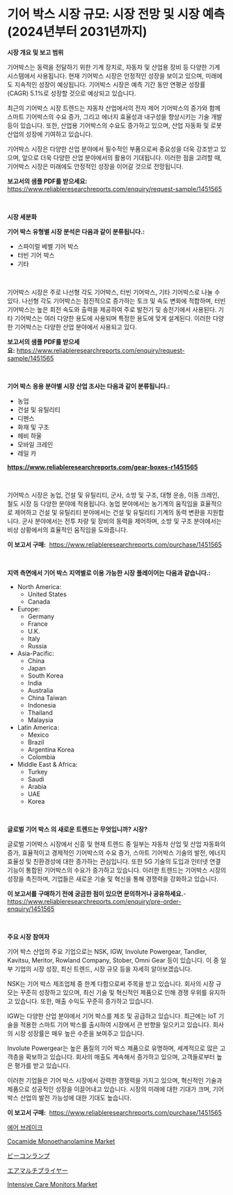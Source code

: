 <p><h1>기어 박스 시장 규모: 시장 전망 및 시장 예측 (2024년부터 2031년까지)</h1></p><p><strong>시장 개요 및 보고 범위</strong></p>
<p><p>기어박스는 동력을 전달하기 위한 기계 장치로, 자동차 및 산업용 장비 등 다양한 기계 시스템에서 사용됩니다. 현재 기어박스 시장은 안정적인 성장을 보이고 있으며, 미래에도 지속적인 성장이 예상됩니다. 기어박스 시장은 예측 기간 동안 연평균 성장률(CAGR) 5.1%로 성장할 것으로 예상되고 있습니다.</p><p>최근의 기어박스 시장 트렌드는 자동차 산업에서의 전자 제어 기어박스의 증가와 함께 스마트 기어박스의 수요 증가, 그리고 에너지 효율성과 내구성을 향상시키는 기술 개발 등이 있습니다. 또한, 산업용 기어박스의 수요도 증가하고 있으며, 산업 자동화 및 로봇 산업의 성장에 기여하고 있습니다.</p><p>기어박스 시장은 다양한 산업 분야에서 필수적인 부품으로써 중요성을 더욱 강조받고 있으며, 앞으로 더욱 다양한 산업 분야에서의 활용이 기대됩니다. 이러한 점을 고려할 때, 기어박스 시장은 미래에도 안정적인 성장을 이어갈 것으로 전망됩니다.</p></p>
<p><strong>보고서의 샘플 PDF를 받으세요:</strong> <a href="https://www.reliableresearchreports.com/enquiry/request-sample/1451565">https://www.reliableresearchreports.com/enquiry/request-sample/1451565</a></p>
<p>&nbsp;</p>
<p><strong>시장 세분화</strong></p>
<p><strong>기어 박스 유형별 시장 분석은 다음과 같이 분류됩니다.:</strong></p>
<p><ul><li>스파이럴 베벨 기어 박스</li><li>터빈 기어 박스</li><li>기타</li></ul></p>
<p>&nbsp;</p>
<p><p>기어박스 시장은 주로 나선형 각도 기어박스, 터빈 기어박스, 기타 기어박스로 나눌 수 있다. 나선형 각도 기어박스는 점진적으로 증가하는 토크 및 속도 변화에 적합하며, 터빈 기어박스는 높은 회전 속도와 출력을 제공하여 주로 발전기 및 송전기에서 사용된다. 기타 기어박스는 여러 다양한 용도에 사용되며 특정한 용도에 맞게 설계된다. 이러한 다양한 기어박스는 다양한 산업 분야에서 사용되고 있다.</p></p>
<p><strong>보고서의 샘플 PDF를 받으세요:</strong>&nbsp;<a href="https://www.reliableresearchreports.com/enquiry/request-sample/1451565">https://www.reliableresearchreports.com/enquiry/request-sample/1451565</a></p>
<p>&nbsp;</p>
<p><strong> 기어 박스 응용 분야별 시장 산업 조사는 다음과 같이 분류됩니다.:</strong></p>
<p><ul><li>농업</li><li>건설 및 유틸리티</li><li>디펜스</li><li>화재 및 구조</li><li>헤비 하울</li><li>모바일 크레인</li><li>레일 카</li></ul></p>
<p><strong><a href="https://www.reliableresearchreports.com/gear-boxes-r1451565">https://www.reliableresearchreports.com/gear-boxes-r1451565</a></strong></p>
<p>&nbsp;</p>
<p><p>기어박스 시장은 농업, 건설 및 유틸리티, 군사, 소방 및 구조, 대형 운송, 이동 크레인, 철도 시장 등 다양한 분야에 적용됩니다. 농업 분야에서는 농기계의 움직임을 효율적으로 제어하고 건설 및 유틸리티 분야에서는 건설 및 유틸리티 기계의 동력 변환을 지원합니다. 군사 분야에서는 전투 차량 및 장비의 동력을 제어하며, 소방 및 구조 분야에서는 비상 상황에서의 효율적인 움직임을 도와줍니다.</p></p>
<p><strong>이 보고서 구매:</strong>&nbsp; <a href="https://www.reliableresearchreports.com/purchase/1451565">https://www.reliableresearchreports.com/purchase/1451565</a></p>
<p>&nbsp;</p>
<p><strong>지역 측면에서 기어 박스 지역별로 이용 가능한 시장 플레이어는 다음과 같습니다.:</strong></p>
<p><ul>
    <li>
        North America:
        <ul>
            <li>United States</li>
            <li>Canada</li>
        </ul>
    </li>
    <li>
        Europe:
        <ul>
            <li>Germany</li>
            <li>France</li>
            <li>U.K.</li>
            <li>Italy</li>
            <li>Russia</li>
        </ul>
    </li>
    <li>
        Asia-Pacific:
        <ul>
            <li>China</li>
            <li>Japan</li>
            <li>South Korea</li>
            <li>India</li>
            <li>Australia</li>
            <li>China Taiwan</li>
            <li>Indonesia</li>
            <li>Thailand</li>
            <li>Malaysia</li>
        </ul>
    </li>
    <li>
        Latin America:
        <ul>
            <li>Mexico</li>
            <li>Brazil</li>
            <li>Argentina Korea</li>
            <li>Colombia</li>
        </ul>
    </li>
    <li>
        Middle East & Africa:
        <ul>
            <li>Turkey</li>
            <li>Saudi</li>
            <li>Arabia</li>
            <li>UAE</li>
            <li>Korea</li>
        </ul>
    </li>
    </ul></p>
<p>&nbsp;</p>
<p><strong>글로벌 기어 박스 의 새로운 트렌드는 무엇입니까? 시장?</strong></p>
<p><p>글로벌 기어박스 시장에서 신흥 및 현재 트렌드 중 일부는 자동차 산업 및 산업 자동화의 증가, 효율적이고 경제적인 기어박스의 수요 증가, 스마트 기어박스 기술의 발전, 에너지 효율성 및 친환경성에 대한 증가하는 관심입니다. 또한 5G 기술의 도입과 인터넷 연결 기능이 통합된 기어박스의 수요가 증가하고 있습니다. 이러한 트렌드는 기어박스 시장의 성장을 촉진하며, 기업들은 새로운 기술 및 혁신을 통해 경쟁력을 강화하고 있습니다.</p></p>
<p><strong>이 보고서를 구매하기 전에 궁금한 점이 있으면 문의하거나 공유하세요.</strong>- <a href="https://www.reliableresearchreports.com/enquiry/pre-order-enquiry/1451565">https://www.reliableresearchreports.com/enquiry/pre-order-enquiry/1451565</a></p>
<p>&nbsp;</p>
<p><strong>주요 시장 참여자</strong></p>
<p><p>기어 박스 산업의 주요 기업으로는 NSK, IGW, Involute Powergear, Tandler, Kavitsu, Meritor, Rowland Company, Stober, Omni Gear 등이 있습니다. 이 중 일부 기업의 시장 성장, 최신 트렌드, 시장 규모 등을 자세히 알아보겠습니다.</p><p>NSK는 기어 박스 제조업체 중 한계 다함으로써 주목을 받고 있습니다. 회사의 시장 규모는 꾸준히 성장하고 있으며, 최신 기술 및 혁신적인 제품으로 인해 경쟁 우위를 유지하고 있습니다. 또한, 매출 수익도 꾸준히 증가하고 있습니다.</p><p>IGW는 다양한 산업 분야에서 기어 박스를 제조 및 공급하고 있습니다. 최근에는 IoT 기술을 적용한 스마트 기어 박스를 출시하여 시장에서 큰 반향을 일으키고 있습니다. 회사의 시장 성장률은 매우 높은 수준을 보여주고 있습니다.</p><p>Involute Powergear는 높은 품질의 기어 박스 제품으로 유명하며, 세계적으로 많은 고객층을 확보하고 있습니다. 회사의 매출도 계속해서 증가하고 있으며, 고객들로부터 높은 평가를 받고 있습니다.</p><p>이러한 기업들은 기어 박스 시장에서 강력한 경쟁력을 가지고 있으며, 혁신적인 기술과 제품으로 성공적인 성장을 이끌어내고 있습니다. 시장의 미래에 대한 기대가 크며, 기어 박스 산업의 발전 가능성에 대한 기대도 높습니다.</p></p>
<p><strong>이 보고서 구매:</strong>&nbsp;&nbsp;<a href="https://www.reliableresearchreports.com/purchase/1451565">https://www.reliableresearchreports.com/purchase/1451565</a></p>
<p><p><a href="https://github.com/AlbertotDouglas44367/Market-Research-Report-List-1/blob/main/668399420938.md">에어 브레이크</a></p><p><a href="https://issuu.com/reportprime-2/docs/cocamide-monoethanolamine-market-size-2030.pptx">Cocamide Monoethanolamine Market</a></p><p><a href="https://github.com/qwpelcjko9242629/Market-Research-Report-List-1/blob/main/179799622796.md">ビーコンランプ</a></p><p><a href="https://github.com/gfggqjbfys368009/Market-Research-Report-List-1/blob/main/924404622797.md">エアマルチプライヤー</a></p><p><a href="https://github.com/khayangel/Market-Research-Report-List-2/blob/main/intensive-care-monitors-market.md">Intensive Care Monitors Market</a></p></p>